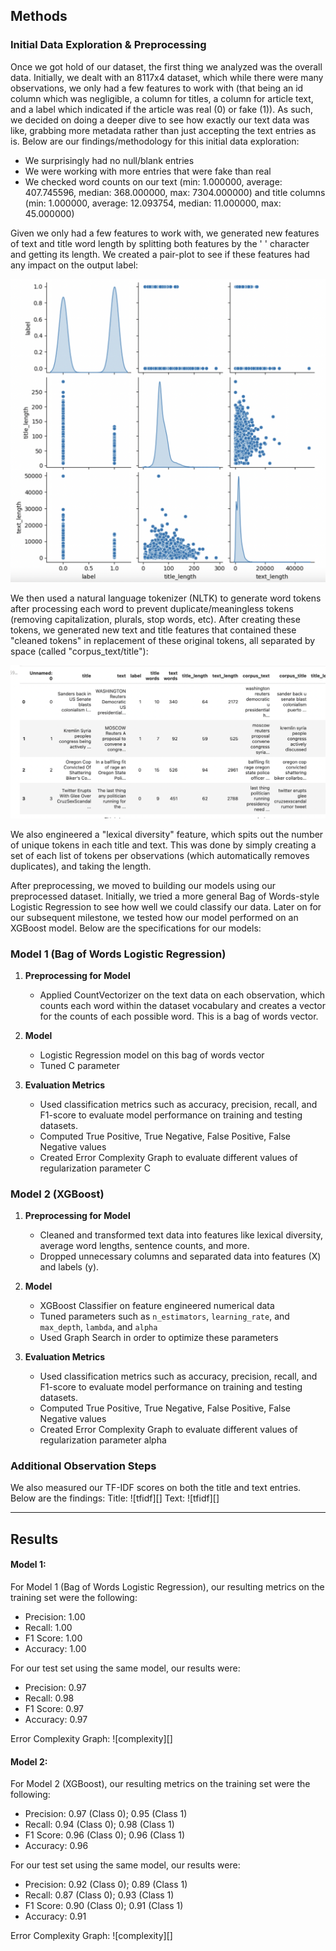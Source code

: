 ## Methods

### Initial Data Exploration & Preprocessing 

Once we got hold of our dataset, the first thing we analyzed was the overall data. Initially, we dealt with an 8117x4 dataset, which while there were many observations, we only had a few features to work with (that being an id column which was negligible, a column for titles, a column for article text, and a label which indicated if the article was real (0) or fake (1)). As such, we decided on doing a deeper dive to see how exactly our text data was like, grabbing more metadata rather than just accepting the text entries as is. Below are our findings/methodology for this initial data exploration:
   - We surprisingly had no null/blank entries
   - We were working with more entries that were fake than real
   - We checked word counts on our text (min: 1.000000, average: 407.745596, median: 368.000000, max: 7304.000000) and title columns (min: 1.000000, average: 12.093754, median: 11.000000, max: 45.000000)

Given we only had a few features to work with, we generated new features of text and title word length by splitting both features by the ' ' character and getting its length. We created a pair-plot to see if these features had any impact on the output label:

![pairplot](images/length_pairplot.png)

We then used a natural language tokenizer (NLTK) to generate word tokens after processing each word to prevent duplicate/meaningless tokens (removing capitalization, plurals, stop words, etc). After creating these tokens, we generated new text and title features that contained these "cleaned tokens" in replacement of these original tokens, all separated by space (called "corpus_text/title"): 

![df](images/cleaned_df.png)

We also engineered a "lexical diversity" feature, which spits out the number of unique tokens in each title and text. This was done by simply creating a set of each list of tokens per observations (which automatically removes duplicates), and taking the length.

After preprocessing, we moved to building our models using our preprocessed dataset. Initially, we tried a more general Bag of Words-style Logistic Regression to see how well we could classify our data. Later on for our subsequent milestone, we tested how our model performed on an XGBoost model. Below are the specifications for our models:

### Model 1 (Bag of Words Logistic Regression)
1. **Preprocessing for Model**  
   - Applied CountVectorizer on the text data on each observation, which counts each word within the dataset vocabulary and creates a vector for the counts of each possible word. This is a bag of words vector.

2. **Model**
   - Logistic Regression model on this bag of words vector
   - Tuned C parameter

3. **Evaluation Metrics**  
   - Used classification metrics such as accuracy, precision, recall, and F1-score to evaluate model performance on training and testing datasets.
   - Computed True Positive, True Negative, False Positive, False Negative values
   - Created Error Complexity Graph to evaluate different values of regularization parameter C

### Model 2 (XGBoost)
1. **Preprocessing for Model**  
   - Cleaned and transformed text data into features like lexical diversity, average word lengths, sentence counts, and more.
   - Dropped unnecessary columns and separated data into features (X) and labels (y).

2. **Model**
   - XGBoost Classifier on feature engineered numerical data
   - Tuned parameters such as `n_estimators`, `learning_rate`, and `max_depth`, `lambda`, and `alpha`
   - Used Graph Search in order to optimize these parameters

3. **Evaluation Metrics**  
   - Used classification metrics such as accuracy, precision, recall, and F1-score to evaluate model performance on training and testing datasets.
   - Computed True Positive, True Negative, False Positive, False Negative values
   - Created Error Complexity Graph to evaluate different values of regularization parameter alpha

### Additional Observation Steps
We also measured our TF-IDF scores on both the title and text entries. Below are the findings:
Title:
![tfidf][]
Text:
![tfidf][]

***

## Results
#### Model 1:
For Model 1 (Bag of Words Logistic Regression), our resulting metrics on the training set were the following: 
   - Precision: 1.00
   - Recall: 1.00
   - F1 Score: 1.00
   - Accuracy: 1.00

For our test set using the same model, our results were:
   - Precision: 0.97
   - Recall: 0.98
   - F1 Score: 0.97
   - Accuracy: 0.97

Error Complexity Graph:
![complexity][]
     
#### Model 2:
For Model 2 (XGBoost), our resulting metrics on the training set were the following: 
   - Precision: 0.97 (Class 0); 0.95 (Class 1)
   - Recall: 0.94 (Class 0); 0.98 (Class 1)
   - F1 Score: 0.96 (Class 0); 0.96 (Class 1)
   - Accuracy: 0.96

For our test set using the same model, our results were:
   - Precision: 0.92 (Class 0); 0.89 (Class 1)
   - Recall: 0.87 (Class 0); 0.93 (Class 1)
   - F1 Score: 0.90 (Class 0); 0.91 (Class 1)
   - Accuracy: 0.91

Error Complexity Graph:
![complexity][]
